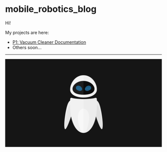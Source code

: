 # mobile_robotics_blog

Hi! 

My projects are here:

- [P1: Vacuum Cleaner Documentation](VacuumCleaner.md)
- Others soon...

----------------
![DECORACION](encabezado.jpg)
